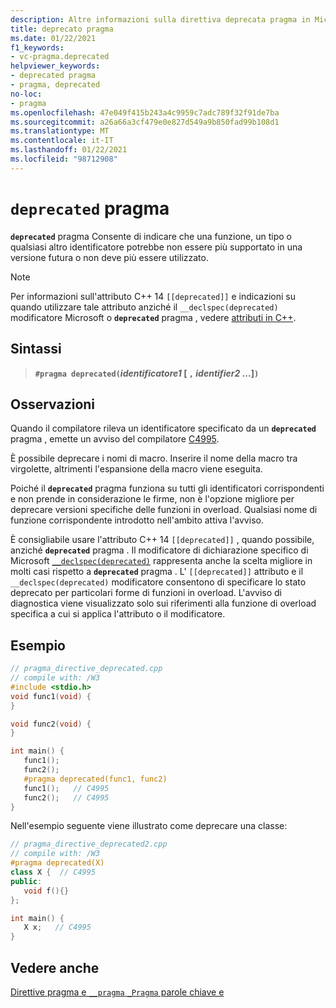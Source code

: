 ```yaml
---
description: Altre informazioni sulla direttiva deprecata pragma in Microsoft C/C++
title: deprecato pragma
ms.date: 01/22/2021
f1_keywords:
- vc-pragma.deprecated
helpviewer_keywords:
- deprecated pragma
- pragma, deprecated
no-loc:
- pragma
ms.openlocfilehash: 47e049f415b243a4c9959c7adc789f32f91de7ba
ms.sourcegitcommit: a26a66a3cf479e0e827d549a9b850fad99b108d1
ms.translationtype: MT
ms.contentlocale: it-IT
ms.lasthandoff: 01/22/2021
ms.locfileid: "98712908"
---
```

# <a name="deprecated-no-locpragma"></a>`deprecated` pragma

**`deprecated`** pragma Consente di indicare che una funzione, un tipo o qualsiasi altro identificatore potrebbe non essere più supportato in una versione futura o non deve più essere utilizzato.

> [!NOTE]
> Per informazioni sull'attributo C++ 14 `[[deprecated]]` e indicazioni su quando utilizzare tale attributo anziché il `__declspec(deprecated)` modificatore Microsoft o **`deprecated`** pragma , vedere [attributi in C++](../cpp/attributes.md).

## <a name="syntax"></a>Sintassi

> **`#pragma deprecated(`***identificatore1* [ **`,`** *identifier2* ...]**`)`**

## <a name="remarks"></a>Osservazioni

Quando il compilatore rileva un identificatore specificato da un **`deprecated`** pragma , emette un avviso del compilatore [C4995](../error-messages/compiler-warnings/compiler-warning-level-3-c4995.md).

È possibile deprecare i nomi di macro. Inserire il nome della macro tra virgolette, altrimenti l'espansione della macro viene eseguita.

Poiché il **`deprecated`** pragma funziona su tutti gli identificatori corrispondenti e non prende in considerazione le firme, non è l'opzione migliore per deprecare versioni specifiche delle funzioni in overload. Qualsiasi nome di funzione corrispondente introdotto nell'ambito attiva l'avviso.

È consigliabile usare l'attributo C++ 14 `[[deprecated]]` , quando possibile, anziché **`deprecated`** pragma . Il modificatore di dichiarazione specifico di Microsoft [`__declspec(deprecated)`](../cpp/deprecated-cpp.md) rappresenta anche la scelta migliore in molti casi rispetto a **`deprecated`** pragma . L' `[[deprecated]]` attributo e il `__declspec(deprecated)` modificatore consentono di specificare lo stato deprecato per particolari forme di funzioni in overload. L'avviso di diagnostica viene visualizzato solo sui riferimenti alla funzione di overload specifica a cui si applica l'attributo o il modificatore.

## <a name="example"></a>Esempio

```cpp
// pragma_directive_deprecated.cpp
// compile with: /W3
#include <stdio.h>
void func1(void) {
}

void func2(void) {
}

int main() {
   func1();
   func2();
   #pragma deprecated(func1, func2)
   func1();   // C4995
   func2();   // C4995
}
```

Nell'esempio seguente viene illustrato come deprecare una classe:

```cpp
// pragma_directive_deprecated2.cpp
// compile with: /W3
#pragma deprecated(X)
class X {  // C4995
public:
   void f(){}
};

int main() {
   X x;   // C4995
}
```

## <a name="see-also"></a>Vedere anche

[Direttive pragma e `__pragma` `_Pragma` parole chiave e](./pragma-directives-and-the-pragma-keyword.md)
